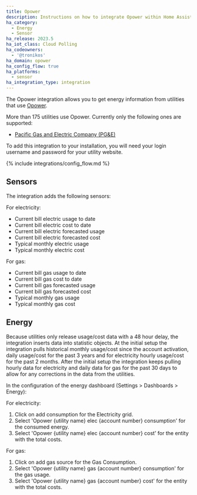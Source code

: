 ```yaml
---
title: Opower
description: Instructions on how to integrate Opower within Home Assistant.
ha_category:
  - Energy
  - Sensor
ha_release: 2023.5
ha_iot_class: Cloud Polling
ha_codeowners:
  - '@tronikos'
ha_domain: opower
ha_config_flow: true
ha_platforms:
  - sensor
ha_integration_type: integration
---
```


The Opower integration allows you to get energy information from utilities that use [Opower](https://www.oracle.com/industries/utilities/opower-energy-efficiency/).

More than 175 utilities use Opower. Currently only the following ones are supported:

- [Pacific Gas and Electric Company (PG&E)](https://www.pge.com/)

To add this integration to your installation, you will need your login username and password for your utility website.

{% include integrations/config_flow.md %}

## Sensors

The integration adds the following sensors:

For electricity:

- Current bill electric usage to date
- Current bill electric cost to date
- Current bill electric forecasted usage
- Current bill electric forecasted cost
- Typical monthly electric usage
- Typical monthly electric cost

For gas:

- Current bill gas usage to date
- Current bill gas cost to date
- Current bill gas forecasted usage
- Current bill gas forecasted cost
- Typical monthly gas usage
- Typical monthly gas cost

## Energy

Because utilities only release usage/cost data with a 48 hour delay, the integration inserts data into statistic objects. At the initial setup the integration pulls historical monthly usage/cost since the account activation, daily usage/cost for the past 3 years and for electricity hourly usage/cost for the past 2 months. After the initial setup the integration keeps pulling hourly data for electricity and daily data for gas for the past 30 days to allow for any corrections in the data from the utilities.

In the configuration of the energy dashboard (Settings > Dashboards > Energy):

For electricity:

1. Click on add consumption for the Electricity grid.
2. Select 'Opower {utility name} elec {account number} consumption' for the consumed energy.
3. Select 'Opower {utility name} elec {account number} cost' for the entity with the total costs.

For gas:

1. Click on add gas source for the Gas Consumption.
2. Select 'Opower {utility name} gas {account number} consumption' for the gas usage.
3. Select 'Opower {utility name} gas {account number} cost' for the entity with the total costs.
